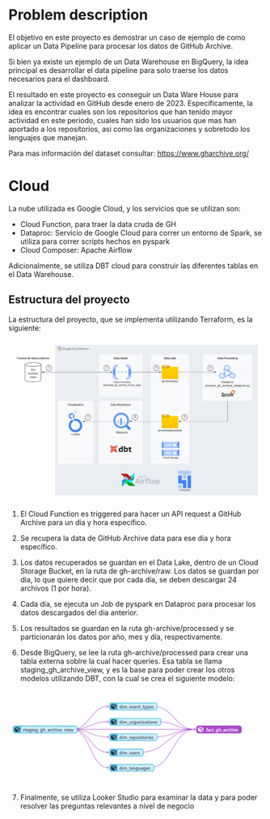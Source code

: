 # Problem description

El objetivo en este proyecto es demostrar un caso de ejemplo de como aplicar un Data Pipeline para procesar los datos de GitHub Archive.

Si bien ya existe un ejemplo de un Data Warehouse en BigQuery, la idea principal es desarrollar el data pipeline para solo traerse los datos necesarios para el dashboard.

El resultado en este proyecto es conseguir un Data Ware House para analizar la actividad en GitHub desde enero de 2023. Específicamente, la idea es encontrar cuales son los repositorios que han tenido mayor actividad en este periodo, cuales han sido los usuarios que mas han aportado a los repositorios, asi como las organizaciones y sobretodo los lenguajes que manejan.

Para mas información del dataset consultar:
https://www.gharchive.org/

# Cloud

La nube utilizada es Google Cloud, y los servicios que se utilizan son:

- Cloud Function, para traer la data cruda de GH
- Dataproc: Servicio de Google Cloud para correr un entorno de Spark, se utiliza para correr scripts hechos en pyspark
- Cloud Composer: Apache Airflow

Adicionalmente, se utiliza DBT cloud para construir las diferentes tablas en el Data Warehouse. 

## Estructura del proyecto

La estructura del proyecto, que se implementa utilizando Terraform, es la siguiente:

![](assets/gcp_project_schema.png)

1. El Cloud Function es triggered para hacer un API request a GitHub Archive para un dia y hora específico.

2. Se recupera la data de GitHub Archive data para ese dia y hora específico.

3. Los datos recuperados se guardan en el Data Lake, dentro de un Cloud Storage Bucket, en la ruta de gh-archive/raw. Los datos se guardan por dia, lo que quiere decir que por cada día, se deben descargar 24 archivos (1 por hora).

4. Cada día, se ejecuta un Job de pyspark en Dataproc para procesar los datos descargados del dia anterior. 

5. Los resultados se guardan en la ruta gh-archive/processed y se particionarán los datos por año, mes y día, respectivamente.

6. Desde BigQuery, se lee la ruta gh-archive/processed para crear una tabla externa soblre la cual hacer queries. Esa tabla se llama staging_gh_archive_view, y es la base para poder crear los otros modelos utilizando DBT, con la cual se crea el siguiente modelo:

![](assets/dbt_model.PNG)

7. Finalmente, se utiliza Looker Studio para examinar la data y para poder resolver las preguntas relevantes a nivel de negocio